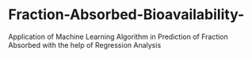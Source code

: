 # Fraction-Absorbed-Bioavailability-
Application of Machine Learning Algorithm in Prediction of Fraction Absorbed with the help of Regression Analysis 
